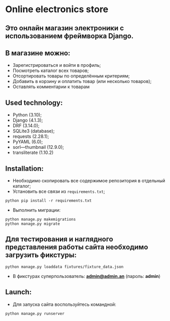 # Online electronics store
## Это онлайн магазин электроники с использованием фреймворка Django.
## В магазине можно:
* Зарегистрироваться и войти в профиль;
* Посмотреть каталог всех товаров;
* Отсортировать товары по определённым критериям;
* Добавить в корзину и оплатить товар (или несколько товаров);
* Оставлять комментарии к товарам


## Used technology:

* Python (3.10);
* Django (4.1.3);
* DRF (3.14.0);
* SQLite3 (database);
* requests (2.28.1);
* PyYAML (6.0);
* sorl—thumbnail (12.9.0);
* transliterate (1.10.2)


## Installation:

* Необходимо скопировать все содержимое репозитория в отдельный каталог;
* Установить все связи из `requirements.txt`;

```
python pip install -r requirements.txt
```

* Выполнить миграции:

```
python manage.py makemigrations
python manage.py migrate
```


## Для тестирования и наглядного представления работы сайта необходимо загрузить фикстуры:

```
python manage.py loaddata fixtures/fixture_data.json
```

* В фикстурах суперпользователь: 
**admin@admin.an** (пароль: **admin**)


## Launch:

* Для запуска сайта воспользуйтесь командной:

```
python manage.py runserver
```